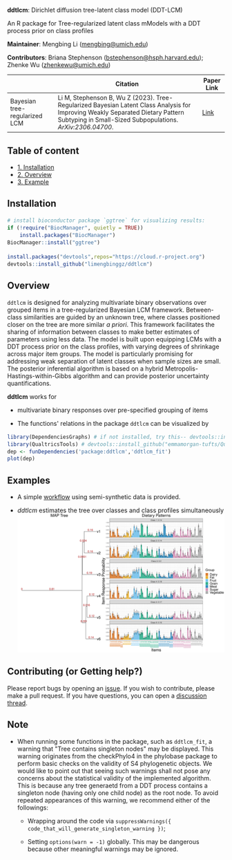 **ddtlcm**: Dirichlet diffusion tree-latent class model (DDT-LCM)

An R package for Tree-regularized latent class mModels with a DDT process prior on class profiles

**Maintainer**: Mengbing Li (mengbing@umich.edu)

**Contributors**: Briana Stephenson (bstephenson@hsph.harvard.edu); Zhenke Wu (zhenkewu@umich.edu)

<!-- **References**: If you are using **lotR** for tree-integrative latent class analysis, 
please cite the following preprint:
 -->

|       | Citation     | Paper Link
| -------------  | -------------  | -------------  |
| Bayesian tree-regularized LCM    | Li M, Stephenson B, Wu Z (2023). Tree-Regularized Bayesian Latent Class Analysis for Improving Weakly Separated Dietary Pattern Subtyping in Small-Sized Subpopulations. *ArXiv:2306.04700*.   |[Link](https://arxiv.org/abs/2306.04700)| 

## Table of content
- [1. Installation](#id-section1)
- [2. Overview](#id-section2)
- [3. Example](#id-section3)

<div id='id-section1'/>

Installation
--------------
```r
# install bioconductor package `ggtree` for visualizing results:
if (!require("BiocManager", quietly = TRUE))
    install.packages("BiocManager")
BiocManager::install("ggtree")

install.packages("devtools",repos="https://cloud.r-project.org")
devtools::install_github("limengbinggz/ddtlcm")
```




<div id='id-section2'/>

Overview
----------
`ddtlcm` is designed for analyzing multivariate binary observations over grouped items in a tree-regularized Bayesian LCM framework. Between-class similarities are guided by an unknown tree, where classes positioned closer on the tree are more similar _a priori_. This framework facilitates the sharing of information between classes to make better estimates of parameters using less data. The model is built upon equipping LCMs with a DDT process prior on the class profiles, with varying degrees of shrinkage across major item groups. The model is particularly promising for addressing weak separation of latent classes when sample sizes are small. The posterior inferential algorithm is based on a hybrid Metropolis-Hastings-within-Gibbs algorithm and can provide posterior uncertainty quantifications.


**ddtlcm** works for 

* multivariate binary responses over pre-specified grouping of items


* The functions' relations in the package `ddtlcm` can be visualized by

```r
library(DependenciesGraphs) # if not installed, try this-- devtools::install_github("datastorm-open/DependenciesGraphs")
library(QualtricsTools) # devtools::install_github("emmamorgan-tufts/QualtricsTools")
dep <- funDependencies('package:ddtlcm','ddtlcm_fit')
plot(dep)
```


<div id='id-section3'/>

Examples 
---------

* A simple [workflow](inst/ddtlcm_workflow_example.pdf) using semi-synthetic data is provided.

* *ddtlcm* estimates the tree over classes and class profiles simultaneously ![](inst/ddtlcm_output_example.png)



Contributing (or Getting help?)
---------
Please report bugs by opening an [issue](https://github.com/limengbinggz/ddtlcm/issues/new). If you wish to contribute, please make a pull request. If you have questions, you can open a [discussion thread](https://github.com/limengbinggz/ddtlcm/discussions).



Note
---------

* When running some functions in the package, such as ``ddtlcm_fit``, a warning that "Tree contains singleton nodes" may be displayed. This warning originates from the checkPhylo4 in the phylobase package to perform basic checks on the validity of S4 phylogenetic objects. We would like to point out that seeing such warnings shall not pose any concerns about the statistical validity of the implemented algorithm. This is because any tree generaetd from a DDT process contains a singleton node (having only one child node) as the root node. To avoid repeated appearances of this warning, we recommend either of the followings:

    - Wrapping around the code via ``suppressWarnings({ code_that_will_generate_singleton_warning })``;

    - Setting ``options(warn = -1)`` globally. This may be dangerous because other meaningful warnings may be ignored.






